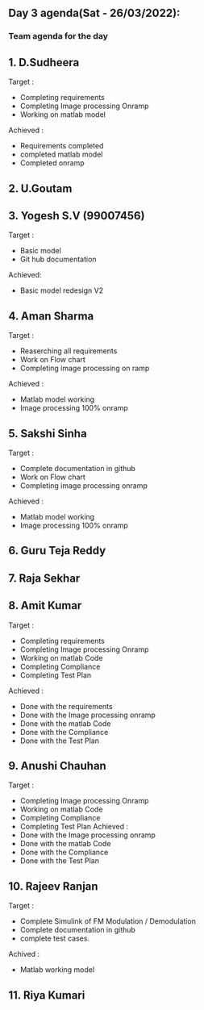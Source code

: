 ## Day 3 agenda(Sat - 26/03/2022):
### Team agenda for the day

## 1. D.Sudheera
Target : 
* Completing requirements
* Completing Image processing Onramp
* Working on matlab model

Achieved :
* Requirements completed
* completed matlab model
* Completed onramp

## 2. U.Goutam

## 3. Yogesh S.V (99007456)
Target :
* Basic model 
* Git hub documentation

Achieved:
* Basic model redesign V2

## 4. Aman Sharma
Target : 
* Reaserching all requirements 
* Work on Flow chart
* Completing image processing on ramp 

Achieved :
* Matlab model working
* Image processing 100% onramp


## 5. Sakshi Sinha 
Target : 
* Complete documentation in github
* Work on Flow chart
* Completing image processing onramp 

Achieved :
* Matlab model working
* Image processing 100% onramp

## 6. Guru Teja Reddy

## 7. Raja Sekhar 

## 8. Amit Kumar
 Target :

*   Completing requirements
*   Completing Image processing Onramp
*   Working on matlab Code
*   Completing Compliance
*   Completing Test Plan

Achieved :

*   Done with the requirements
*   Done with the Image processing onramp
*   Done with the matlab Code
*   Done with the Compliance
*   Done with the Test Plan


## 9. Anushi Chauhan 
Target :
*   Completing Image processing Onramp
*   Working on matlab Code
*   Completing Compliance
*   Completing Test Plan
Achieved :
*   Done with the Image processing onramp
*   Done with the matlab Code
*   Done with the Compliance
*   Done with the Test Plan
## 10. Rajeev Ranjan
Target :
* Complete Simulink of FM Modulation / Demodulation
* Complete documentation in github
* complete test cases.

Achived :
* Matlab working model

## 11. Riya Kumari
